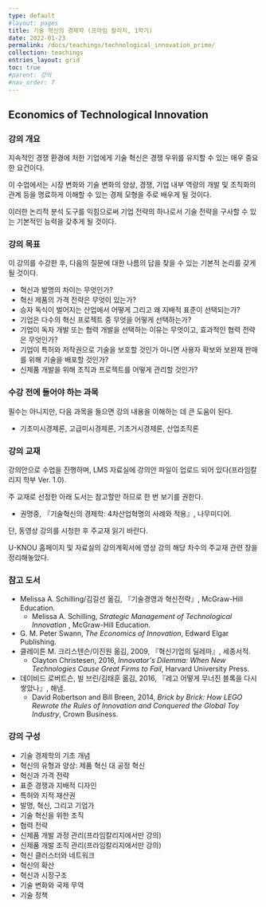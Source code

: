 ```yaml
---
type: default
#layout: pages
title: 기술 혁신의 경제학 (프라임 칼리지, 1학기)
date: 2022-01-23
permalink: /docs/teachings/technological_innovation_prime/
collection: teachings
entries_layout: grid
toc: true
#parent: 강의
#nav_order: 7
---
```


## Economics of Technological Innovation

### 강의 개요

지속적인 경쟁 환경에 처한 기업에게 기술 혁신은 경쟁 우위를 유지할 수 있는 매우 중요한 요건이다. 

이 수업에서는 시장 변화와 기술 변화의 양상, 경쟁, 기업 내부 역량의 개발 및 조직화의 관계 등을 명료하게 이해할 수 있는 경제 모형을 주로 배우게 될 것이다.

이러한 논리적 분석 도구를 익힘으로써 기업 전략의 하나로서 기술 전략을 구사할 수 있는 기본적인 능력을 갖추게 될 것이다.

### 강의 목표

이 강의를 수강한 후, 다음의 질문에 대한 나름의 답을 찾을 수 있는 기본적 논리를 갖게 될 것이다.

- 혁신과 발명의 차이는 무엇인가?
- 혁신 제품의 가격 전략은 무엇이 있는가?
- 승자 독식이 벌어지는 산업에서 어떻게 그리고 왜 지배적 표준이 선택되는가?
- 기업은 다수의 혁신 프로젝트 중 무엇을 어떻게 선택하는가?
- 기업이 독자 개발 또는 협력 개발을 선택하는 이유는 무엇이고, 효과적인 협력 전략은 무엇인가?
- 기업이 특허와 저작권으로 기술을 보호할 것인가 아니면 사용자 확보와 보완재 판매를 위해 기술을 배포할 것인가?
- 신제품 개발을 위해 조직과 프로젝트를 어떻게 관리할 것인가?



### 수강 전에 들어야 하는 과목

필수는 아니지만, 다음 과목을 들으면 강의 내용을 이해하는 데 큰 도움이 된다.

- 기초미시경제론, 고급미시경제론, 기초거시경제론, 산업조직론


### 강의 교재

강의안으로 수업을 진행하며, LMS 자료실에 강의안 파일이 업로드 되어 있다(프라임칼리지 학부 Ver. 1.0).

주 교재로 선정한 아래 도서는 참고할만 하므로 한 번 보기를 권한다.

- 권명중, 『기술혁신의 경제학: 4차산업혁명의 사례와 적용』, 나무미디어.

단, 동영상 강의를 시청한 후 주교재 읽기 바란다.

U-KNOU 홈페이지 및 자료실의 강의계획서에 영상 강의 해당 차수의 주교재 관련 장을 정리해놓았다.

### 참고 도서
- Melissa A. Schilling/김길선 옮김, 『기술경영과 혁신전략』, McGraw-Hill Education.
  * Melissa A. Schilling, <em> Strategic Management of Technological Innovation </em>, McGraw-Hill Education.
- G. M. Peter Swann, <em>The Economics of Innovation</em>, Edward Elgar Publishing.
- 클레이튼 M. 크리스텐슨/이진원 옮김, 2009, 『혁신기업의 딜레마』, 세종서적. 
  * Clayton Christesen, 2016, <em>Innovator's Dilemma: When New Technologies Cause Great Firms to Fail</em>, Harvard University Press.
 - 데이비드 로버트슨, 빌 브린/김태훈 옮김, 2016, 『레고 어떻게 무너진 블록을 다시 쌓았나』, 해냄. 
   * David Robertson and Bill Breen, 2014, <em>Brick by Brick: How LEGO Rewrote the Rules of Innovation and Conquered the Global Toy Industry</em>, Crown Business.

### 강의 구성

- 기술 경제학의 기초 개념
- 혁신의 유형과 양상: 제품 혁신 대 공정 혁신
- 혁신과 가격 전략
- 표준 경쟁과 지배적 디자인
- 특허와 지적 재산권
- 발명, 혁신, 그리고 기업가
- 기술 혁신을 위한 조직
- 협력 전략
- 신제품 개발 과정 관리(프라임칼리지에서만 강의)
- 신제품 개발 조직 관리(프라임칼리지에서만 강의)
- 혁신 클러스터와 네트워크
- 혁신의 확산
- 혁신과 시장구조
- 기술 변화와 국제 무역
- 기술 정책
